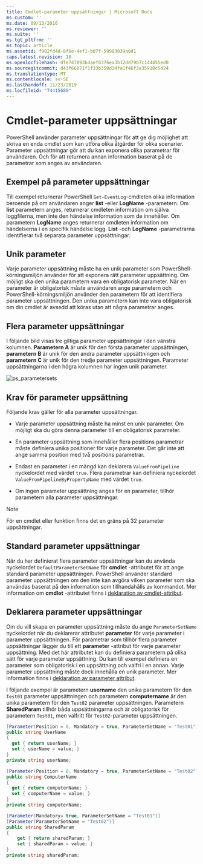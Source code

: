 ```yaml
---
title: Cmdlet-parameter uppsättningar | Microsoft Docs
ms.custom: ''
ms.date: 09/13/2016
ms.reviewer: ''
ms.suite: ''
ms.tgt_pltfrm: ''
ms.topic: article
ms.assetid: f902fd4d-8f6e-4ef1-b07f-59983039a0d1
caps.latest.revision: 10
ms.openlocfilehash: dfe747893b4aef6376ea3b12dd79b7c144455ed0
ms.sourcegitcommit: d43f66071f1f33b350d34fa1f46f3a35910c5d24
ms.translationtype: MT
ms.contentlocale: sv-SE
ms.lasthandoff: 11/23/2019
ms.locfileid: "74415680"
---
```

# <a name="cmdlet-parameter-sets"></a>Cmdlet-parameter uppsättningar

PowerShell använder parameter uppsättningar för att ge dig möjlighet att skriva en enda cmdlet som kan utföra olika åtgärder för olika scenarier. Parameter uppsättningar gör att du kan exponera olika parametrar för användaren. Och för att returnera annan information baserat på de parametrar som anges av användaren.

## <a name="examples-of-parameter-sets"></a>Exempel på parameter uppsättningar

Till exempel returnerar PowerShell `Get-EventLog`-cmdleten olika information beroende på om användaren anger **list** -eller **LogName** -parametern. Om **list** parametern anges, returnerar cmdleten information om själva loggfilerna, men inte den händelse information som de innehåller. Om parametern **LogName** anges returnerar cmdleten information om händelserna i en specifik händelse logg. **List** -och **LogName** -parametrarna identifierar två separata parameter uppsättningar.

## <a name="unique-parameter"></a>Unik parameter

Varje parameter uppsättning måste ha en unik parameter som PowerShell-körningsmiljön använder för att exponera rätt parameter uppsättning. Om möjligt ska den unika parametern vara en obligatorisk parameter. När en parameter är obligatorisk måste användaren ange parametern och PowerShell-körningsmiljön använder den parametern för att identifiera parameter uppsättningen. Den unika parametern kan inte vara obligatorisk om din cmdlet är avsedd att köras utan att några parametrar anges.

## <a name="multiple-parameter-sets"></a>Flera parameter uppsättningar

I följande bild visas tre giltiga parameter uppsättningar i den vänstra kolumnen. **Parametern A** är unik för den första parameter uppsättningen, **parametern B** är unik för den andra parameter uppsättningen och **parametern C** är unik för den tredje parameter uppsättningen. Parameter uppsättningarna i den högra kolumnen har ingen unik parameter.

![ps_parametersets](../media/ps-parametersets.gif)

## <a name="parameter-set-requirements"></a>Krav för parameter uppsättning

Följande krav gäller för alla parameter uppsättningar.

- Varje parameter uppsättning måste ha minst en unik parameter. Om möjligt ska du göra denna parameter till en obligatorisk parameter.

- En parameter uppsättning som innehåller flera positions parametrar måste definiera unika positioner för varje parameter. Det går inte att ange samma position med två positions parametrar.

- Endast en parameter i en mängd kan deklarera `ValueFromPipeline` nyckelordet med värdet `true`.
  Flera parametrar kan definiera nyckelordet `ValueFromPipelineByPropertyName` med värdet `true`.

- Om ingen parameter uppsättning anges för en parameter, tillhör parametern alla parameter uppsättningar.

> [!NOTE]
> För en cmdlet eller funktion finns det en gräns på 32 parameter uppsättningar.

## <a name="default-parameter-sets"></a>Standard parameter uppsättningar

När du har definierat flera parameter uppsättningar kan du använda nyckelordet `DefaultParameterSetName` för **cmdlet** -attributet för att ange standard parameter uppsättningen. PowerShell använder standard parameter uppsättningen om den inte kan avgöra vilken parameter som ska användas baserat på den information som tillhandahålls av kommandot. Mer information om **cmdlet** -attributet finns i [deklaration av cmdlet-attribut](./cmdlet-attribute-declaration.md).

## <a name="declaring-parameter-sets"></a>Deklarera parameter uppsättningar

Om du vill skapa en parameter uppsättning måste du ange `ParameterSetName` nyckelordet när du deklarerar attributet **parameter** för varje parameter i parameter uppsättningen. För parametrar som tillhör flera parameter uppsättningar lägger du till ett **parameter** -attribut för varje parameter uppsättning. Med det här attributet kan du definiera parametern på olika sätt för varje parameter uppsättning. Du kan till exempel definiera en parameter som obligatorisk i en uppsättning och valfri i en annan. Varje parameter uppsättning måste dock innehålla en unik parameter. Mer information finns i [deklaration av parameter attribut](parameter-attribute-declaration.md).

I följande exempel är parametern **username** den unika parametern för den `Test01` parameter uppsättningen och parametern **computername** är den unika parametern för den `Test02` parameter uppsättningen. Parametern **SharedParam** tillhör båda uppsättningarna och är obligatorisk för parametern `Test01`, men valfritt för `Test02`-parameter uppsättningen.

```csharp
[Parameter(Position = 0, Mandatory = true, ParameterSetName = "Test01")]
public string UserName
{
  get { return userName; }
  set { userName = value; }
}
private string userName;

[Parameter(Position = 0, Mandatory = true, ParameterSetName = "Test02")]
public string ComputerName
{
  get { return computerName; }
  set { computerName = value; }
}
private string computerName;

[Parameter(Mandatory= true, ParameterSetName = "Test01")]
[Parameter(ParameterSetName = "Test02")]
public string SharedParam
{
    get { return sharedParam; }
    set { sharedParam = value; }
}
private string sharedParam;
```
